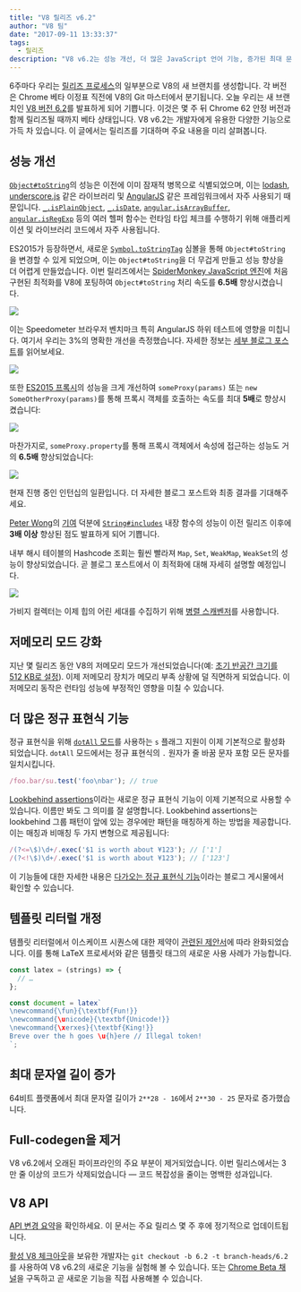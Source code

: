 ```yaml
---
title: "V8 릴리즈 v6.2"
author: "V8 팀"
date: "2017-09-11 13:33:37"
tags: 
  - 릴리즈
description: "V8 v6.2는 성능 개선, 더 많은 JavaScript 언어 기능, 증가된 최대 문자열 길이 등을 포함합니다."
---
```

6주마다 우리는 [릴리즈 프로세스](/docs/release-process)의 일부분으로 V8의 새 브랜치를 생성합니다. 각 버전은 Chrome 베타 이정표 직전에 V8의 Git 마스터에서 분기됩니다. 오늘 우리는 새 브랜치인 [V8 버전 6.2](https://chromium.googlesource.com/v8/v8.git/+log/branch-heads/6.2)를 발표하게 되어 기쁩니다. 이것은 몇 주 뒤 Chrome 62 안정 버전과 함께 릴리즈될 때까지 베타 상태입니다. V8 v6.2는 개발자에게 유용한 다양한 기능으로 가득 차 있습니다. 이 글에서는 릴리즈를 기대하며 주요 내용을 미리 살펴봅니다.

<!--truncate-->
## 성능 개선

[`Object#toString`](https://developer.mozilla.org/en-US/docs/Web/JavaScript/Reference/Global_Objects/Object/toString)의 성능은 이전에 이미 잠재적 병목으로 식별되었으며, 이는 [lodash](https://lodash.com/), [underscore.js](http://underscorejs.org/) 같은 라이브러리 및 [AngularJS](https://angularjs.org/) 같은 프레임워크에서 자주 사용되기 때문입니다. [`_.isPlainObject`](https://github.com/lodash/lodash/blob/6cb3460fcefe66cb96e55b82c6febd2153c992cc/isPlainObject.js#L13-L50), [`_.isDate`](https://github.com/lodash/lodash/blob/6cb3460fcefe66cb96e55b82c6febd2153c992cc/isDate.js#L8-L25), [`angular.isArrayBuffer`](https://github.com/angular/angular.js/blob/464dde8bd12d9be8503678ac5752945661e006a5/src/Angular.js#L739-L741), [`angular.isRegExp`](https://github.com/angular/angular.js/blob/464dde8bd12d9be8503678ac5752945661e006a5/src/Angular.js#L680-L689) 등의 여러 헬퍼 함수는 런타임 타입 체크를 수행하기 위해 애플리케이션 및 라이브러리 코드에서 자주 사용됩니다.

ES2015가 등장하면서, 새로운 [`Symbol.toStringTag`](https://developer.mozilla.org/en-US/docs/Web/JavaScript/Reference/Global_Objects/Symbol/toStringTag) 심볼을 통해 `Object#toString`을 변경할 수 있게 되었으며, 이는 `Object#toString`을 더 무겁게 만들고 성능 향상을 더 어렵게 만들었습니다. 이번 릴리즈에서는 [SpiderMonkey JavaScript 엔진](https://bugzilla.mozilla.org/show_bug.cgi?id=1369042#c0)에 처음 구현된 최적화를 V8에 포팅하여 `Object#toString` 처리 속도를 **6.5배** 향상시켰습니다.

![](/_img/v8-release-62/perf.svg)

이는 Speedometer 브라우저 벤치마크 특히 AngularJS 하위 테스트에 영향을 미칩니다. 여기서 우리는 3%의 명확한 개선을 측정했습니다. 자세한 정보는 [세부 블로그 포스트](https://ponyfoo.com/articles/investigating-performance-object-prototype-to-string-es2015)를 읽어보세요.

![](/_img/v8-release-62/speedometer.svg)

또한 [ES2015 프록시](https://developer.mozilla.org/en-US/docs/Web/JavaScript/Reference/Global_Objects/Proxy)의 성능을 크게 개선하여 `someProxy(params)` 또는 `new SomeOtherProxy(params)`를 통해 프록시 객체를 호출하는 속도를 최대 **5배**로 향상시켰습니다:

![](/_img/v8-release-62/proxy-call-construct.svg)

마찬가지로, `someProxy.property`를 통해 프록시 객체에서 속성에 접근하는 성능도 거의 **6.5배** 향상되었습니다:

![](/_img/v8-release-62/proxy-property.svg)

현재 진행 중인 인턴십의 일환입니다. 더 자세한 블로그 포스트와 최종 결과를 기대해주세요.

[Peter Wong](https://twitter.com/peterwmwong)의 [기여](https://chromium-review.googlesource.com/c/v8/v8/+/620150) 덕분에 [`String#includes`](https://developer.mozilla.org/en-US/docs/Web/JavaScript/Reference/Global_Objects/String/includes) 내장 함수의 성능이 이전 릴리즈 이후에 **3배 이상** 향상된 점도 발표하게 되어 기쁩니다.

내부 해시 테이블의 Hashcode 조회는 훨씬 빨라져 `Map`, `Set`, `WeakMap`, `WeakSet`의 성능이 향상되었습니다. 곧 블로그 포스트에서 이 최적화에 대해 자세히 설명할 예정입니다.

![](/_img/v8-release-62/hashcode-lookups.png)

가비지 컬렉터는 이제 힙의 어린 세대를 수집하기 위해 [병렬 스캐벤저](https://bugs.chromium.org/p/chromium/issues/detail?id=738865)를 사용합니다.

## 저메모리 모드 강화

지난 몇 릴리즈 동안 V8의 저메모리 모드가 개선되었습니다(예: [초기 반공간 크기를 512 KB로 설정](https://chromium-review.googlesource.com/c/v8/v8/+/594387)). 이제 저메모리 장치가 메모리 부족 상황에 덜 직면하게 되었습니다. 이 저메모리 동작은 런타임 성능에 부정적인 영향을 미칠 수 있습니다.

## 더 많은 정규 표현식 기능

정규 표현식을 위해 [`dotAll` 모드](https://github.com/tc39/proposal-regexp-dotall-flag)를 사용하는 `s` 플래그 지원이 이제 기본적으로 활성화되었습니다. `dotAll` 모드에서는 정규 표현식의 `.` 원자가 줄 바꿈 문자 포함 모든 문자를 일치시킵니다.

```js
/foo.bar/su.test('foo\nbar'); // true
```

[Lookbehind assertions](https://github.com/tc39/proposal-regexp-lookbehind)이라는 새로운 정규 표현식 기능이 이제 기본적으로 사용할 수 있습니다. 이름만 봐도 그 의미를 잘 설명합니다. Lookbehind assertions는 lookbehind 그룹 패턴이 앞에 있는 경우에만 패턴을 매칭하게 하는 방법을 제공합니다. 이는 매칭과 비매칭 두 가지 변형으로 제공됩니다:

```js
/(?<=\$)\d+/.exec('$1 is worth about ¥123'); // ['1']
/(?<!\$)\d+/.exec('$1 is worth about ¥123'); // ['123']
```

이 기능들에 대한 자세한 내용은 [다가오는 정규 표현식 기능](https://developers.google.com/web/updates/2017/07/upcoming-regexp-features)이라는 블로그 게시물에서 확인할 수 있습니다.

## 템플릿 리터럴 개정

템플릿 리터럴에서 이스케이프 시퀀스에 대한 제약이 [관련된 제안서](https://tc39.es/proposal-template-literal-revision/)에 따라 완화되었습니다. 이를 통해 LaTeX 프로세서와 같은 템플릿 태그의 새로운 사용 사례가 가능합니다.

```js
const latex = (strings) => {
  // …
};

const document = latex`
\newcommand{\fun}{\textbf{Fun!}}
\newcommand{\unicode}{\textbf{Unicode!}}
\newcommand{\xerxes}{\textbf{King!}}
Breve over the h goes \u{h}ere // Illegal token!
`;
```

## 최대 문자열 길이 증가

64비트 플랫폼에서 최대 문자열 길이가 `2**28 - 16`에서 `2**30 - 25` 문자로 증가했습니다.

## Full-codegen을 제거

V8 v6.2에서 오래된 파이프라인의 주요 부분이 제거되었습니다. 이번 릴리스에서는 3만 줄 이상의 코드가 삭제되었습니다 — 코드 복잡성을 줄이는 명백한 성과입니다.

## V8 API

[API 변경 요약](https://docs.google.com/document/d/1g8JFi8T_oAE_7uAri7Njtig7fKaPDfotU6huOa1alds/edit)을 확인하세요. 이 문서는 주요 릴리스 몇 주 후에 정기적으로 업데이트됩니다.

[활성 V8 체크아웃](/docs/source-code#using-git)을 보유한 개발자는 `git checkout -b 6.2 -t branch-heads/6.2`를 사용하여 V8 v6.2의 새로운 기능을 실험해 볼 수 있습니다. 또는 [Chrome Beta 채널](https://www.google.com/chrome/browser/beta.html)을 구독하고 곧 새로운 기능을 직접 사용해볼 수 있습니다.
